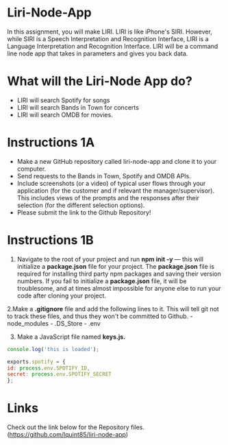 # Liri-Node-App

In this assignment, you will make LIRI. LIRI is like iPhone's SIRI. However, while SIRI is a Speech Interpretation and Recognition Interface, LIRI is a Language Interpretation and Recognition Interface. LIRI will be a command line node app that takes in parameters and gives you back data.

# What will the Liri-Node App do?

* LIRI will search Spotify for songs
* LIRI will search Bands in Town for concerts
* LIRI will search OMDB for movies.

# Instructions 1A
* Make a new GitHub repository called liri-node-app and clone it to your computer.
* Send requests to the Bands in Town, Spotify and OMDB APIs.
* Include screenshots (or a video) of typical user flows through your application (for the customer and if relevant the manager/supervisor). This includes views of the prompts and the responses after their selection (for the different selection options).
* Please submit the link to the Github Repository!

# Instructions 1B

1. Navigate to the root of your project and run **npm init -y** — this will initialize a **package.json** file for your project. The **package.json** file is required for installing third party npm packages and saving their version numbers. If you fail to initialize a **package.json** file, it will be troublesome, and at times almost impossible for anyone else to run your code after cloning your project.

2.Make a **.gitignore** file and add the following lines to it. This will tell git not to track these files, and thus they won't be committed to Github.
      -  node_modules
      - .DS_Store
      - .env

3. Make a JavaScript file named **keys.js.**
  ```javascript
  console.log('this is loaded');

exports.spotify = {
  id: process.env.SPOTIFY_ID,
  secret: process.env.SPOTIFY_SECRET
};
```


# Links 
Check out the link below for the Repository files.
(https://github.com/lquint85/liri-node-app)
